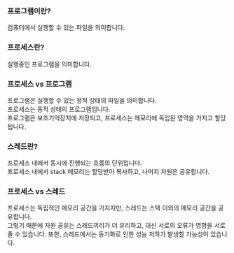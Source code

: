 ### 프로그램이란?
컴퓨터에서 실행할 수 있는 파일을 의미합니다.

### 프로세스란?
실행중인 프로그램을 의미합니다.

### 프로세스 vs 프로그램
프로그램은 실행할 수 있는 정적 상태의 파일을 의미합니다.   
프로세스는 동적 상태의 프로그램입니다.   
프로그램은 보조기억장치에 저장되고, 프로세스는 메모리에 독립된 영역을 가지고 할당됩니다.

### 스레드란?
프로세스 내에서 동시에 진행되는 흐름의 단위입니다.   
프로세스 내에서 stack 메모리는 할당받아 복사하고, 나머지 자원은 공유합니다.   

### 프로세스 vs 스레드
프로세스는 독립적인 메모리 공간을 가지지만, 스레드는 스택 이외의 메모리 공간을 공유합니다.   
그렇기 때문에 자원 공유는 스레드끼리가 더 유리하고, 대신 서로의 오류가 영향을 서로 줄 수 있습니다.
또한, 스레드에서는 동기화로 인한 성능 저하가 발생할 가능성이 있습니다.   
